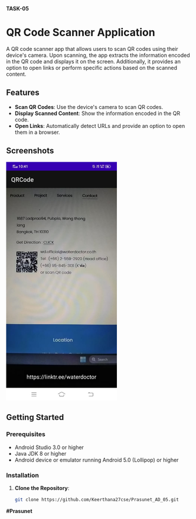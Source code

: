 **TASK-05**

# QR Code Scanner Application

A QR code scanner app that allows users to scan QR codes using their device's camera. Upon scanning, the app extracts the information encoded in the QR code and displays it on the screen. Additionally, it provides an option to open links or perform specific actions based on the scanned content.

## Features

- **Scan QR Codes**: Use the device's camera to scan QR codes.
- **Display Scanned Content**: Show the information encoded in the QR code.
- **Open Links**: Automatically detect URLs and provide an option to open them in a browser.

## Screenshots

<img src ="assets/WhatsApp Image 2024-07-07 at 22.41.39_eca314e7.jpg" alt="Scan Screen" width="300">

## Getting Started

### Prerequisites

- Android Studio 3.0 or higher
- Java JDK 8 or higher
- Android device or emulator running Android 5.0 (Lollipop) or higher

### Installation

1. **Clone the Repository**:
   ```bash
   git clone https://github.com/Keerthana27cse/Prasunet_AD_05.git

**#Prasunet**
